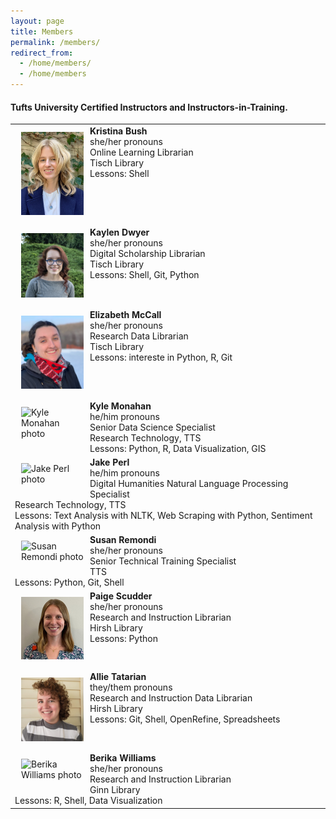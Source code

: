 ```yaml
---
layout: page
title: Members
permalink: /members/
redirect_from: 
  - /home/members/
  - /home/members
---
```

#### Tufts University Certified Instructors and Instructors-in-Training.

<table>
  
<tr><td><div style="width:100px;float:left;margin:10px"><img src="/images/KB_Tufts.jpg" alt="Kristina Bush photo"></div>
<div><b>Kristina Bush</b><br>she/her pronouns<br>Online Learning Librarian<br>Tisch Library<br>Lessons: Shell</div></td></tr>

<tr><td><div style="width:100px;float:left;margin:10px"><img src="/images/KD_Tufts.jpg" alt="Kaylen Dwyer photo"></div><div><b>Kaylen Dwyer</b><br>she/her pronouns<br>Digital Scholarship Librarian<br>Tisch Library<br>Lessons: Shell, Git, Python</div></td></tr>

<tr><td><div style="width:100px;float:left;margin:10px"><img src="/images/EM_Tufts.jpg" alt="Elizabeth McCall photo"></div><div><b>Elizabeth McCall</b><br>she/her pronouns<br>Research Data Librarian<br>Tisch Library<br>Lessons: intereste in Python, R, Git</div></td></tr> 

<tr><td><div style="width:100px;float:left;margin:10px"><img src="/images/KM_Tufts.jpg" alt="Kyle Monahan photo"></div><div><b>Kyle Monahan</b><br>he/him pronouns<br>Senior Data Science Specialist<br>Research Technology, TTS<br>Lessons: Python, R, Data Visualization, GIS</div></td></tr>
  
<tr><td><div style="width:100px;float:left;margin:10px"><img src="/images/JP_Tufts.jpg" alt="Jake Perl photo"></div>  
<div><b>Jake Perl</b><br>he/him pronouns<br>Digital Humanities Natural Language Processing Specialist<br>Research Technology, TTS<br>Lessons: Text Analysis with NLTK, Web Scraping with Python, Sentiment Analysis with Python</div></td></tr>

<tr><td><div style="width:100px;float:left;margin:10px"><img src="/images/SR_Tufts.png" alt="Susan Remondi photo"></div><div><b>Susan Remondi</b><br>she/her pronouns<br>Senior Technical Training Specialist<br>TTS<br>Lessons: Python, Git, Shell</div></td></tr>

<tr><td><div style="width:100px;float:left;margin:10px"><img src="/images/PS_Tufts.jpeg" alt="Paige Scudder photo"></div><div><b>Paige Scudder</b><br>she/her pronouns<br>Research and Instruction Librarian<br>Hirsh Library<br>Lessons: Python</div></td></tr> 

<tr><td><div style="width:100px;float:left;margin:10px"><img src="/images/AT_Tufts.jpg" alt="Allie Tatarian photo"></div><div><b>Allie Tatarian</b><br>they/them pronouns<br>Research and Instruction Data Librarian<br>Hirsh Library<br>Lessons: Git, Shell, OpenRefine, Spreadsheets</div></td></tr>

<tr><td><div style="width:100px;float:left;margin:10px"><img src="/images/BW_Tufts.png" alt="Berika Williams photo"></div><div><b>Berika Williams</b><br>she/her pronouns<br>Research and Instruction Librarian<br>Ginn Library<br>Lessons: R, Shell, Data Visualization</div></td></tr>

</table>
  
